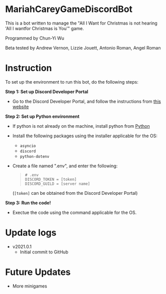 # MariahCareyGameDiscordBot
This is a bot written to manage the "All I Want for Christmas is not hearing
'All I wantfor Christmas is You'" game. 

Programmed by Chun-Yi Wu

Beta tested by Andrew Vernon, Lizzie Jouett, Antonio Roman, Angel Roman

# Instruction 
To set up the environment to run this bot, do the following steps:

**Step 1: Set up Discord Developer Portal**

- Go to the Discord Developer Portal, and follow the instructions from 
    [this website](https://www.freecodecamp.org/news/create-a-discord-bot-with-python/)
    

**Step 2: Set up Python environment**
- If python is not already on the machine, install python from 
    [Python](https://www.python.org/downloads/)
    
- Install the following packages using the installer applicable for the OS:

    * `asyncio`
    * `discord`
    * `python-dotenv`
    
- Create a file named ".env", and enter the following:

    >`# .env`       
    >`DISCORD_TOKEN = [token]`        
    >`DISCORD_GUILD = [server name]`
    
    
    (`[token]` can be obtained from the Discord Developer Portal)
    
    
**Step 3: Run the code!**
- Exectue the code using the command applicable for the OS.

# Update logs   
* v2021.0.1
    * Initial commit to GitHub



# Future Updates
* More minigames